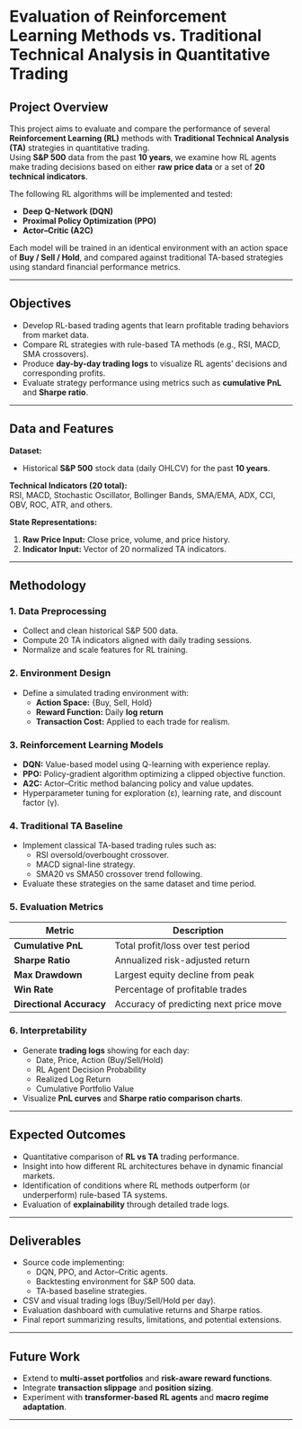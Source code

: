 # Evaluation of Reinforcement Learning Methods vs. Traditional Technical Analysis in Quantitative Trading

##  Project Overview
This project aims to evaluate and compare the performance of several **Reinforcement Learning (RL)** methods with **Traditional Technical Analysis (TA)** strategies in quantitative trading.  
Using **S&P 500** data from the past **10 years**, we examine how RL agents make trading decisions based on either **raw price data** or a set of **20 technical indicators**.

The following RL algorithms will be implemented and tested:
- **Deep Q-Network (DQN)**
- **Proximal Policy Optimization (PPO)**
- **Actor–Critic (A2C)**

Each model will be trained in an identical environment with an action space of **Buy / Sell / Hold**, and compared against traditional TA-based strategies using standard financial performance metrics.

---

##  Objectives
- Develop RL-based trading agents that learn profitable trading behaviors from market data.  
- Compare RL strategies with rule-based TA methods (e.g., RSI, MACD, SMA crossovers).  
- Produce **day-by-day trading logs** to visualize RL agents’ decisions and corresponding profits.  
- Evaluate strategy performance using metrics such as **cumulative PnL** and **Sharpe ratio**.  

---

##  Data and Features

**Dataset:**  
- Historical **S&P 500** stock data (daily OHLCV) for the past **10 years**.  

**Technical Indicators (20 total):**  
RSI, MACD, Stochastic Oscillator, Bollinger Bands, SMA/EMA, ADX, CCI, OBV, ROC, ATR, and others.

**State Representations:**  
1. **Raw Price Input:** Close price, volume, and price history.  
2. **Indicator Input:** Vector of 20 normalized TA indicators.

---

##  Methodology

### 1. Data Preprocessing
- Collect and clean historical S&P 500 data.  
- Compute 20 TA indicators aligned with daily trading sessions.  
- Normalize and scale features for RL training.

### 2. Environment Design
- Define a simulated trading environment with:
  - **Action Space:** {Buy, Sell, Hold}
  - **Reward Function:** Daily **log return**
  - **Transaction Cost:** Applied to each trade for realism.  

### 3. Reinforcement Learning Models
- **DQN:** Value-based model using Q-learning with experience replay.  
- **PPO:** Policy-gradient algorithm optimizing a clipped objective function.  
- **A2C:** Actor–Critic method balancing policy and value updates.  
- Hyperparameter tuning for exploration (ε), learning rate, and discount factor (γ).

### 4. Traditional TA Baseline
- Implement classical TA-based trading rules such as:
  - RSI oversold/overbought crossover.  
  - MACD signal-line strategy.  
  - SMA20 vs SMA50 crossover trend following.  
- Evaluate these strategies on the same dataset and time period.

### 5. Evaluation Metrics
| Metric | Description |
|---------|--------------|
| **Cumulative PnL** | Total profit/loss over test period |
| **Sharpe Ratio** | Annualized risk-adjusted return |
| **Max Drawdown** | Largest equity decline from peak |
| **Win Rate** | Percentage of profitable trades |
| **Directional Accuracy** | Accuracy of predicting next price move |

### 6. Interpretability
- Generate **trading logs** showing for each day:
  - Date, Price, Action (Buy/Sell/Hold)
  - RL Agent Decision Probability
  - Realized Log Return
  - Cumulative Portfolio Value  
- Visualize **PnL curves** and **Sharpe ratio comparison charts**.

---

##  Expected Outcomes
- Quantitative comparison of **RL vs TA** trading performance.  
- Insight into how different RL architectures behave in dynamic financial markets.  
- Identification of conditions where RL methods outperform (or underperform) rule-based TA systems.  
- Evaluation of **explainability** through detailed trade logs.

---

##  Deliverables
- Source code implementing:
  - DQN, PPO, and Actor–Critic agents.
  - Backtesting environment for S&P 500 data.
  - TA-based baseline strategies.
- CSV and visual trading logs (Buy/Sell/Hold per day).  
- Evaluation dashboard with cumulative returns and Sharpe ratios.  
- Final report summarizing results, limitations, and potential extensions.

---

##  Future Work
- Extend to **multi-asset portfolios** and **risk-aware reward functions**.  
- Integrate **transaction slippage** and **position sizing**.  
- Experiment with **transformer-based RL agents** and **macro regime adaptation**.

---

